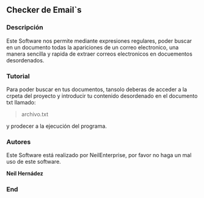 ## Checker de Email`s

### Descripción

<p>
Este Software nos permite mediante expresiones regulares, poder buscar en un documento todas la apariciones de un correo electronico, una manera sencilla y rapida de extraer correos electronicos en docuementos desordenados.
</p>

### Tutorial

<p>
Para poder buscar en tus documentos, tansolo deberas de acceder a la crpeta del proyecto y introducir tu contenido desordenado en el documento txt llamado: 
</p>

>archivo.txt

<p>
y prodecer a la ejecución del programa.
</p>

### Autores

<p>
Este Software está realizado por NeilEnterprise, por favor no haga un mal uso de este software.

<b>Neil Hernádez</b>
</p>

### End

